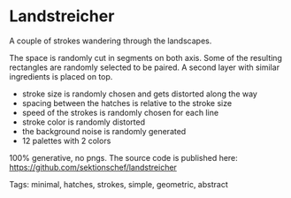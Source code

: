 # Landstreicher

A couple of strokes wandering through the landscapes.

The space is randomly cut in segments on both axis. Some of the resulting rectangles are randomly selected to be paired. A second layer with similar ingredients is placed on top.

* stroke size is randomly chosen and gets distorted along the way
* spacing between the hatches is relative to the stroke size
* speed of the strokes is randomly chosen for each line
* stroke color is randomly distorted
* the background noise is randomly generated
* 12 palettes with 2 colors

100% generative, no pngs. The source code is published here: https://github.com/sektionschef/landstreicher


Tags: minimal, hatches, strokes, simple, geometric, abstract 
